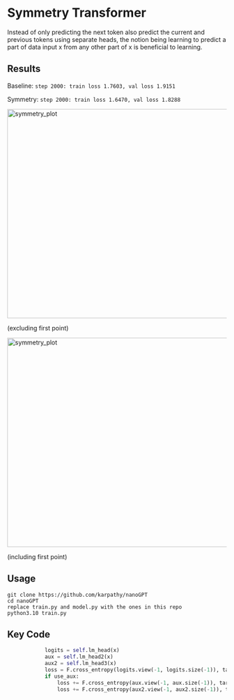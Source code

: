 # Symmetry Transformer

Instead of only predicting the next token also predict the current and previous tokens using separate heads, the notion being learning to predict a part of data input x from any other part of x is beneficial to learning.

## Results

Baseline: ```step 2000: train loss 1.7603, val loss 1.9151```

Symmetry: ```step 2000: train loss 1.6470, val loss 1.8288```

<img width="640" height="480" alt="symmetry_plot" src="https://github.com/user-attachments/assets/20bde4e7-b194-4625-94ec-9a45d80b3dd0" />

(excluding first point)

<img width="640" height="480" alt="symmetry_plot" src="https://github.com/user-attachments/assets/53081bde-0507-46db-a3fb-580f13c956f3" />

(including first point)

## Usage

```
git clone https://github.com/karpathy/nanoGPT
cd nanoGPT
replace train.py and model.py with the ones in this repo
python3.10 train.py
```

## Key Code

```py
            logits = self.lm_head(x)
            aux = self.lm_head2(x)
            aux2 = self.lm_head3(x)
            loss = F.cross_entropy(logits.view(-1, logits.size(-1)), targets.view(-1), ignore_index=-1)
            if use_aux:
                loss += F.cross_entropy(aux.view(-1, aux.size(-1)), targets2.view(-1), ignore_index=-1)
                loss += F.cross_entropy(aux2.view(-1, aux2.size(-1)), targets3.view(-1), ignore_index=-1)
```

